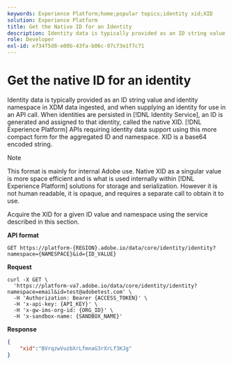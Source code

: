 ```yaml
---
keywords: Experience Platform;home;popular topics;identity xid;XID
solution: Experience Platform
title: Get the Native ID for an Identity
description: Identity data is typically provided as an ID string value and identity namespace in XDM data ingested, and when supplying an identity for use in an API call. When identities are persisted in Identity Service, an ID is generated and assigned to that identity, called the native XID. Platform APIs requiring identity data support using this more compact form for the aggregated ID and namespace. XID is a base64 encoded string.
role: Developer
exl-id: e734f5d8-e00b-43fa-b06c-97c73e1f7c71
---
```

# Get the native ID for an identity 

Identity data is typically provided as an ID string value and identity namespace in XDM data ingested, and when supplying an identity for use in an API call. When identities are persisted in [!DNL Identity Service], an ID is generated and assigned to that identity, called the native XID. [!DNL Experience Platform] APIs requiring identity data support using this more compact form for the aggregated ID and namespace. XID is a base64 encoded string.

>[!NOTE]
>
>This format is mainly for internal Adobe use. Native XID as a singular value is more space efficient and is what is used internally within [!DNL Experience Platform] solutions for storage and serialization. However it is not human readable, it is opaque, and requires a separate call to obtain it to use.

Acquire the XID for a given ID value and namespace using the service described in this section.

**API format**

```http
GET https://platform-{REGION}.adobe.io/data/core/identity/identity?namespace={NAMESPACE}&id={ID_VALUE}
```

**Request**

```shell
curl -X GET \
  'https://platform-va7.adobe.io/data/core/identity/identity?namespace=email&id=test@adobetest.com' \
  -H 'Authorization: Bearer {ACCESS_TOKEN}' \
  -H 'x-api-key: {API_KEY}' \
  -H 'x-gw-ims-org-id: {ORG_ID}' \
  -H 'x-sandbox-name: {SANDBOX_NAME}'
```

**Response**

```json
{
    "xid":"BVrqzwVuzbXrLfmnaG3rXrLf3KJg"
}
```

